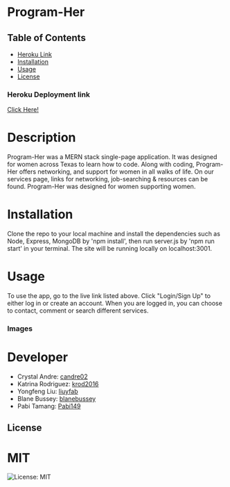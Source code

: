 # Program-Her

## Table of Contents
* [Heroku Link](https://programher2.herokuapp.com/)
* [Installation](#installation)
* [Usage](#usage)
* [License](#license)

### Heroku Deployment link
[Click Here!](https://programher2.herokuapp.com/)

# Description
Program-Her was a MERN stack single-page application. It was designed for women across Texas to learn how to code. Along with coding, Program-Her offers networking, and support for women in all walks of life. On our services page, links for networking, job-searching & resources can be found. Program-Her was designed for women supporting women. 

# Installation
Clone the repo to your local machine and install the dependencies such as Node, Express, MongoDB by 'npm install', then run server.js by 'npm run start' in your terminal. The site will be running locally on localhost:3001.

# Usage
To use the app, go to the live link listed above.  Click "Login/Sign Up" to either log in or create an account. When you are logged in, you can choose to contact, comment or search different services.

### Images


# Developer
* Crystal Andre: [candre02](https://www.github.com/candre02)
* Katrina Rodriguez: [krod2016](https://www.github.com/krod2016)
* Yongfeng Liu: [liuyfab](https://www.github.com/liuyfab)
* Blane Bussey: [blanebussey](https://www.github.com/blanebussey)
* Pabi Tamang: [Pabi149](https://www.github.com/Pabi149)

## License
  # MIT
  ![License: MIT](https://img.shields.io/badge/License-MIT-yellow.svg)